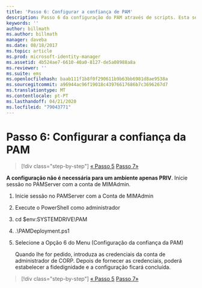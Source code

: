 ```yaml
---
title: 'Passo 6: Configurar a confiança de PAM'
description: Passo 6 da configuração do PAM através de scripts. Esta secção inclui a configuração da fidedignidade necessária entre os domínios CORP e PRIV
keywords: ''
author: billmath
ms.author: billmath
manager: daveba
ms.date: 08/18/2017
ms.topic: article
ms.prod: microsoft-identity-manager
ms.assetid: 4b524ae7-6610-40a0-8127-de5a08988a8a
ms.reviewer: ''
ms.suite: ems
ms.openlocfilehash: baab111f1b8f0f290611b9b63bb6981d8ae9538a
ms.sourcegitcommit: a96944ac96f19018c43976617686b7c3696267d7
ms.translationtype: MT
ms.contentlocale: pt-PT
ms.lasthandoff: 04/21/2020
ms.locfileid: "79043771"
---
```

# <a name="step-6-set-up-the-pam-trust"></a>Passo 6: Configurar a confiança da PAM

> [!div class="step-by-step"]
> [« Passo 5](sp1-step5-configuring-pam.md)
> [Passo 7»](sp1-step7-setup-sidhistory-sidfiltering.md)

**A configuração não é necessária para um ambiente apenas PRIV**. Inicie sessão no PAMServer com a conta de MIMAdmin.

1. Inicie sessão no PAMServer com a Conta de MIMAdmin
2. Execute o PowerShell como administrador
3. cd $env:SYSTEMDRIVE\PAM
4. .\PAMDeployment.ps1
5. Selecione a Opção 6 do Menu (Configuração da confiança da PAM)

   Quando lhe for pedido, introduza as credenciais da conta de administrador de CORP. Depois de fornecer as credenciais, poderá estabelecer a fidedignidade e a configuração ficará concluída.

> [!div class="step-by-step"]
> [« Passo 5](sp1-step5-configuring-pam.md)
> [Passo 7»](sp1-step7-setup-sidhistory-sidfiltering.md)
